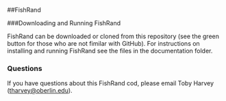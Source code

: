 ##FishRand

###Downloading and Running FishRand

FishRand can be downloaded or cloned from this repository (see the green button for those who are not fimilar with GitHub). For instructions on installing and running FishRand see the files in the documentation folder.

### Questions

If you have questions about this FishRand cod, please email Toby Harvey (tharvey@oberlin.edu).